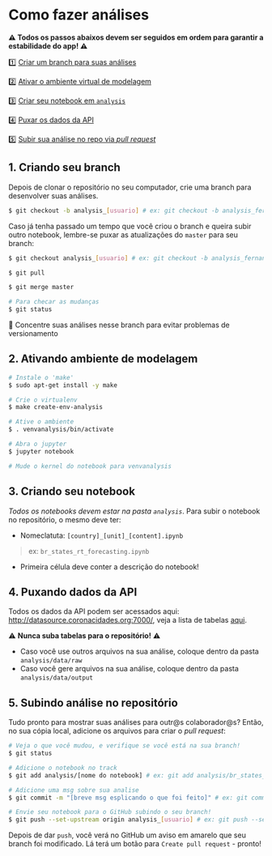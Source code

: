 # Como fazer análises

**⚠️ Todos os passos abaixos devem ser seguidos em ordem para garantir a estabilidade do app! ⚠️**

1️⃣ [Criar um branch para suas análises](#1-criando-seu-branch)

2️⃣ [Ativar o ambiente virtual de modelagem](#2-ativando-ambiente-de-modelagem)

3️⃣ [Criar seu notebook em `analysis`](#3-criando-seu-notebook)

4️⃣ [Puxar os dados da API](#4-puxando-dados-da-api)

5️⃣ [Subir sua análise no repo via _pull request_](#5-subindo-análise-no-repositório)

## 1. Criando seu branch

Depois de clonar o repositório no seu computador, crie uma branch para desenvolver suas análises.

```bash
$ git checkout -b analysis_[usuario] # ex: git checkout -b analysis_fernandascovino
```

Caso já tenha passado um tempo que você criou o branch e queira subir outro notebook, lembre-se puxar as atualizações do `master` para seu branch:

```bash
$ git checkout analysis_[usuario] # ex: git checkout -b analysis_fernandascovino

$ git pull

$ git merge master

# Para checar as mudanças
$ git status
```

💬 Concentre suas análises nesse branch para evitar problemas de versionamento

## 2. Ativando ambiente de modelagem

```bash
# Instale o 'make'
$ sudo apt-get install -y make

# Crie o virtualenv
$ make create-env-analysis

# Ative o ambiente
$ . venvanalysis/bin/activate

# Abra o jupyter
$ jupyter notebook

# Mude o kernel do notebook para venvanalysis
```

## 3. Criando seu notebook

*Todos os notebooks devem estar na pasta `analysis`*. Para subir o notebook no repositório, o mesmo deve ter:

- Nomeclatuta: `[country]_[unit]_[content].ipynb` 
> ex: `br_states_rt_forecasting.ipynb`

- Primeira célula deve conter a descrição do notebook!

## 4. Puxando dados da API

Todos os dados da API podem ser acessados aqui: http://datasource.coronacidades.org:7000/, veja a lista de tabelas [aqui](https://github.com/ImpulsoGov/simulacovid-datasource/blob/master/README.md).

⚠️ **Nunca suba tabelas para o repositório!** ⚠️

- Caso você use outros arquivos na sua análise, coloque dentro da pasta `analysis/data/raw`
- Caso você gere arquivos na sua análise, coloque dentro da pasta `analysis/data/output`


## 5. Subindo análise no repositório

Tudo pronto para mostrar suas análises para outr@s colaborador@s? Então, no sua cópia local, adicione os arquivos para criar o _pull request_:

```bash
# Veja o que você mudou, e verifique se você está na sua branch!
$ git status

# Adicione o notebook no track
$ git add analysis/[nome do notebook] # ex: git add analysis/br_states_rt_forecasting.ipynb

# Adicione uma msg sobre sua analise
$ git commit -m "[breve msg esplicando o que foi feito]" # ex: git commit -m "add analise de forecasting da taxa de contagio em ufs"

# Envie seu notebook para o GitHub subindo o seu branch!
$ git push --set-upstream origin analysis_[usuario] # ex: git push --set-upstream origin analysis_fernandascovino

```

Depois de dar `push`, você verá no GitHub um aviso em amarelo que seu branch foi modificado. Lá terá um botão para `Create pull request` - pronto!
